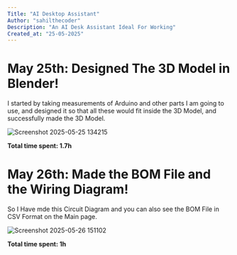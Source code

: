 ```yaml
---
Title: "AI Desktop Assistant"
Author: "sahilthecoder"
Description: "An AI Desk Assistant Ideal For Working"
Created_at: "25-05-2025"
---
```


# May 25th: Designed The 3D Model in Blender!

I started by taking measurements of Arduino and other parts I am going to use, and designed it so that all these would fit inside the 3D Model, and successfully made the 3D Model.

![Screenshot 2025-05-25 134215](https://github.com/user-attachments/assets/683ecc79-a0c6-4bd7-b62d-e074624426e3)


**Total time spent: 1.7h**

# May 26th: Made the BOM File and the Wiring Diagram!

So I Have mde this Circuit Diagram and you can also see the BOM File in CSV Format on the Main page.

![Screenshot 2025-05-26 151102](https://github.com/user-attachments/assets/318790f9-be05-4e02-bef4-a8c282e1f162)


**Total time spent: 1h**

